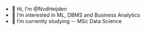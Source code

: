 - 👋 Hi, I’m @NvdHeijden
- 👀 I’m interested in ML, DBMS and Business Analytics
- 🌱 I’m currently studying -- MSc Data Science
<!---
NvdHeijden/NvdHeijden is a ✨ special ✨ repository because its `README.md` (this file) appears on your GitHub profile.
You can click the Preview link to take a look at your changes.
--->
